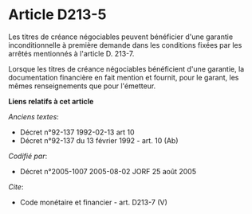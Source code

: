 # Article D213-5

Les titres de créance négociables peuvent bénéficier d'une garantie inconditionnelle à première demande dans les conditions
fixées par les arrêtés mentionnés à l'article D. 213-7. 

Lorsque les titres de créance négociables bénéficient d'une garantie, la documentation financière en fait mention et fournit,
pour le garant, les mêmes renseignements que pour l'émetteur.

**Liens relatifs à cet article**

_Anciens textes_:

  - Décret n°92-137 1992-02-13 art 10
  - Décret n°92-137 du 13 février 1992 - art. 10 (Ab)

_Codifié par_:

  - Décret n°2005-1007 2005-08-02 JORF 25 août 2005

_Cite_:

  - Code monétaire et financier - art. D213-7 (V)
